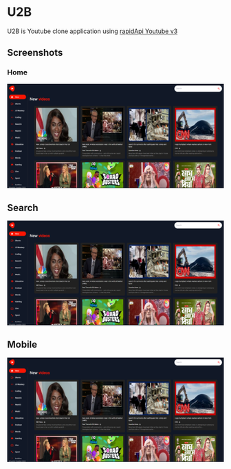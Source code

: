 
# U2B
U2B is Youtube clone application using [rapidApi Youtube v3](https://rapidapi.com/ytdlfree/api/youtube-v31/)

## Screenshots

### Home
![Home Screen](https://github.com/bhupiiidx/U2B/raw/main/src/assets/image/demo/Home.png)

## Search
![Search](https://github.com/bhupiiidx/U2B/raw/main/src/assets/image/demo/Home.png)

## Mobile
![Search](https://github.com/bhupiiidx/U2B/raw/main/src/assets/image/demo/Home.png)
